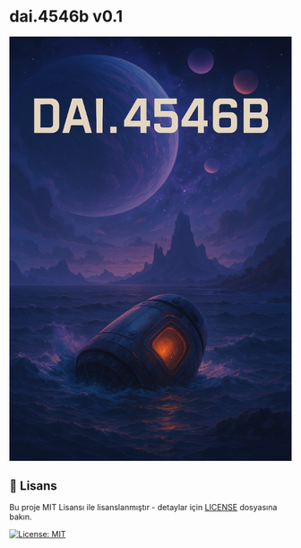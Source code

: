 # dai.4546b v0.1

![Mars Görevi](./images/dai4546b.jpeg)

## 📜 Lisans

Bu proje MIT Lisansı ile lisanslanmıştır - detaylar için [LICENSE](LICENSE) dosyasına bakın.

[![License: MIT](https://img.shields.io/badge/License-MIT-yellow.svg)](https://opensource.org/licenses/MIT)